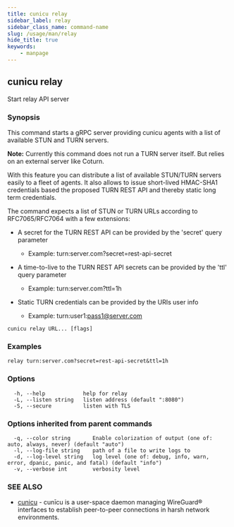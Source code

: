 ```yaml
---
title: cunicu relay
sidebar_label: relay
sidebar_class_name: command-name
slug: /usage/man/relay
hide_title: true
keywords:
    - manpage
---
```


## cunicu relay

Start relay API server

### Synopsis

This command starts a gRPC server providing cunicu agents with a list of available STUN and TURN servers.

**Note:** Currently this command does not run a TURN server itself. But relies on an external server like Coturn.

With this feature you can distribute a list of available STUN/TURN servers easily to a fleet of agents.
It also allows to issue short-lived HMAC-SHA1 credentials based the proposed TURN REST API and thereby static long term credentials.

The command expects a list of STUN or TURN URLs according to RFC7065/RFC7064 with a few extensions:

- A secret for the TURN REST API can be provided by the 'secret' query parameter
  - Example: turn:server.com?secret=rest-api-secret

- A time-to-live to the TURN REST API secrets can be provided by the 'ttl' query parameter
  - Example: turn:server.com?ttl=1h

- Static TURN credentials can be provided by the URIs user info
  - Example: turn:user1:pass1@server.com


```
cunicu relay URL... [flags]
```

### Examples

```
relay turn:server.com?secret=rest-api-secret&ttl=1h
```

### Options

```
  -h, --help            help for relay
  -L, --listen string   listen address (default ":8080")
  -S, --secure          listen with TLS
```

### Options inherited from parent commands

```
  -q, --color string       Enable colorization of output (one of: auto, always, never) (default "auto")
  -l, --log-file string    path of a file to write logs to
  -d, --log-level string   log level (one of: debug, info, warn, error, dpanic, panic, and fatal) (default "info")
  -v, --verbose int        verbosity level
```

### SEE ALSO

* [cunicu](cunicu.md)	 - cunīcu is a user-space daemon managing WireGuard® interfaces to establish peer-to-peer connections in harsh network environments.

